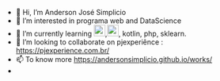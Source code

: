 - 👋 Hi, I’m Anderson José Simplicio
- 👀 I’m interested in programa web and DataScience
- 🌱 I’m currently learning <img height="23em" src="https://img.shields.io/badge/Python-FFD43B?style=for-the-badge&amp;logo=python&amp;logoColor=darkgreen">,<img height="23em" src="https://img.shields.io/badge/Django-092E20?style=for-the-badge&amp;logo=django&amp;logoColor=green">, kotlin, php, sklearn.  
- 💞️ I’m looking to collaborate on pjexperiênce : https://pjexperience.com.br/
- 📫 To know more https://andersonsimplicio.github.io/works/
- 

<!---
andersonsimplicio/andersonsimplicio is a ✨ special ✨ repository because its `README.md` (this file) appears on your GitHub profile.
You can click the Preview link to take a look at your changes.
--->
